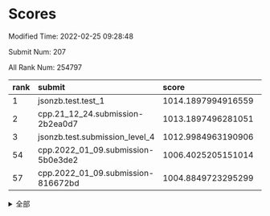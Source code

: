 # Scores

Modified Time: 2022-02-25 09:28:48

Submit Num: 207

All Rank Num: 254797

| rank |               submit               |       score        |       sigma        | pk_num |
| :--- | :--------------------------------- | :----------------- | :----------------- | :----- |
| 1    | jsonzb.test.test_1                 | 1014.1897994916559 | 0.862006054910533  | 4926   |
| 2    | cpp.21_12_24.submission-2b2ea0d7   | 1013.1897496281051 | 0.7850819076449409 | 4923   |
| 3    | jsonzb.test.submission_level_4     | 1012.9984963190906 | 0.8134499527109256 | 4919   |
| 54   | cpp.2022_01_09.submission-5b0e3de2 | 1006.4025205151014 | 0.7419937655623521 | 4922   |
| 57   | cpp.2022_01_09.submission-816672bd | 1004.8849723295299 | 0.7453259235047587 | 4928   |


<details>
<summary>全部</summary>

| rank |                 submit                 |       score        |       sigma        | pk_num |
| :--- | :------------------------------------- | :----------------- | :----------------- | :----- |
| 1    | jsonzb.test.test_1                     | 1014.1897994916559 | 0.862006054910533  | 4926   |
| 2    | cpp.21_12_24.submission-2b2ea0d7       | 1013.1897496281051 | 0.7850819076449409 | 4923   |
| 3    | jsonzb.test.submission_level_4         | 1012.9984963190906 | 0.8134499527109256 | 4919   |
| 4    | gobigger.level_3.submission_level_3_8  | 1011.2986172998907 | 0.7753259739098806 | 4923   |
| 5    | gobigger.level_3.submission_level_3_20 | 1011.2767199700362 | 0.7594901056586169 | 4919   |
| 6    | gobigger.level_3.submission_level_3_24 | 1011.2337291709183 | 0.7701099457506181 | 4919   |
| 7    | gobigger.level_3.submission_level_3_32 | 1011.1962908852179 | 0.7523143879491472 | 4923   |
| 8    | gobigger.level_3.submission_level_3_35 | 1011.0387428260981 | 0.7642024737618279 | 4927   |
| 9    | gobigger.level_3.submission_level_3_11 | 1010.9941599302316 | 0.7521855900514804 | 4928   |
| 10   | gobigger.level_3.submission_level_3_12 | 1010.8796810996489 | 0.7669997209849764 | 4927   |
| 11   | gobigger.level_3.submission_level_3_38 | 1010.8686430327258 | 0.7524723583369755 | 4924   |
| 12   | gobigger.level_3.submission_level_3_41 | 1010.8192496344275 | 0.7477751047815578 | 4921   |
| 13   | gobigger.level_3.submission_level_3_17 | 1010.633816585655  | 0.7777550754202458 | 4927   |
| 14   | gobigger.level_3.submission_level_3_47 | 1010.6230822083398 | 0.7618628228968083 | 4921   |
| 15   | gobigger.level_3.submission_level_3_9  | 1010.473821167775  | 0.7609136268152294 | 4929   |
| 16   | gobigger.level_3.submission_level_3_31 | 1010.4585206823405 | 0.7738231010614693 | 4919   |
| 17   | gobigger.level_3.submission_level_3_27 | 1010.360977326518  | 0.767212438163773  | 4926   |
| 18   | gobigger.level_3.submission_level_3_1  | 1010.3554966699061 | 0.7547397865513499 | 4926   |
| 19   | gobigger.level_3.submission_level_3_21 | 1010.3270327154197 | 0.7433107676936568 | 4924   |
| 20   | gobigger.level_3.submission_level_3_5  | 1010.3139218494432 | 0.7816042878106321 | 4920   |
| 21   | gobigger.level_3.submission_level_3_10 | 1010.2945778668828 | 0.7540369485261937 | 4921   |
| 22   | gobigger.level_3.submission_level_3_34 | 1010.1962571988938 | 0.7741552932621424 | 4921   |
| 23   | gobigger.level_3.submission_level_3_7  | 1010.1639009224816 | 0.7645294454184705 | 4923   |
| 24   | gobigger.level_3.submission_level_3_28 | 1009.9838238833748 | 0.7602990958597006 | 4927   |
| 25   | gobigger.level_3.submission_level_3_0  | 1009.9307547117429 | 0.7493610236045992 | 4930   |
| 26   | gobigger.level_3.submission_level_3_29 | 1009.9125912303992 | 0.7533791648343071 | 4926   |
| 27   | gobigger.level_3.submission_level_3_45 | 1009.8707655716065 | 0.7603285748151463 | 4920   |
| 28   | gobigger.level_3.submission_level_3_14 | 1009.8609602216218 | 0.7822115999180234 | 4920   |
| 29   | gobigger.level_3.submission_level_3_40 | 1009.7819261389924 | 0.7515043918014925 | 4928   |
| 30   | gobigger.level_3.submission_level_3_15 | 1009.6505338752686 | 0.7376519270762162 | 4919   |
| 31   | gobigger.level_3.submission_level_3_49 | 1009.6239814468718 | 0.7710290251138725 | 4921   |
| 32   | gobigger.level_3.submission_level_3_16 | 1009.541512106727  | 0.7665806271088672 | 4925   |
| 33   | gobigger.level_3.submission_level_3_30 | 1009.5382820845355 | 0.7356786950191985 | 4924   |
| 34   | gobigger.level_3.submission_level_3_33 | 1009.5250465272386 | 0.7559729179166333 | 4921   |
| 35   | gobigger.level_3.submission_level_3_23 | 1009.4581402280791 | 0.7611607385976685 | 4924   |
| 36   | gobigger.level_3.submission_level_3_44 | 1009.4020592124127 | 0.7543218211071074 | 4919   |
| 37   | gobigger.level_3.submission_level_3_2  | 1009.3669096596672 | 0.764208286810911  | 4921   |
| 38   | gobigger.level_3.submission_level_3_46 | 1009.3019044208156 | 0.7493903470380909 | 4923   |
| 39   | gobigger.level_3.submission_level_3_3  | 1009.1847955118618 | 0.762460530928765  | 4919   |
| 40   | gobigger.level_3.submission_level_3_4  | 1009.180073201217  | 0.7415241279130572 | 4926   |
| 41   | gobigger.level_3.submission_level_3_37 | 1009.1767762559076 | 0.7595070864120049 | 4922   |
| 42   | gobigger.level_3.submission_level_3_43 | 1009.0715695413868 | 0.7409722637382185 | 4920   |
| 43   | gobigger.level_3.submission_level_3_39 | 1009.0489379228414 | 0.7514697763786021 | 4928   |
| 44   | gobigger.level_3.submission_level_3_25 | 1009.0002639468266 | 0.7508113641506866 | 4925   |
| 45   | gobigger.level_3.submission_level_3_42 | 1008.9046557352325 | 0.7456340637117249 | 4920   |
| 46   | gobigger.level_3.submission_level_3_22 | 1008.6897902950872 | 0.7441343854786037 | 4921   |
| 47   | gobigger.level_3.submission_level_3_26 | 1008.6534759185226 | 0.741033792345499  | 4928   |
| 48   | gobigger.level_3.submission_level_3_13 | 1008.547487309955  | 0.7264155655040724 | 4924   |
| 49   | gobigger.level_3.submission_level_3_48 | 1008.4854362251225 | 0.7462348134217046 | 4925   |
| 50   | gobigger.level_3.submission_level_3_18 | 1008.3311704243786 | 0.7418042513465332 | 4924   |
| 51   | gobigger.level_3.submission_level_3_19 | 1008.320816941646  | 0.7460283955640598 | 4925   |
| 52   | gobigger.level_3.submission_level_3_6  | 1008.3065375474331 | 0.7363236616982255 | 4920   |
| 53   | gobigger.level_3.submission_level_3_36 | 1008.1496361271435 | 0.7485280569390254 | 4924   |
| 54   | cpp.2022_01_09.submission-5b0e3de2     | 1006.4025205151014 | 0.7419937655623521 | 4922   |
| 55   | gobigger.level_1.submission_level_1_22 | 1005.0556303775924 | 0.7202820649164696 | 4921   |
| 56   | gobigger.level_1.submission_level_1_37 | 1005.0330197268805 | 0.724541678930683  | 4921   |
| 57   | cpp.2022_01_09.submission-816672bd     | 1004.8849723295299 | 0.7453259235047587 | 4928   |
| 58   | gobigger.level_1.submission_level_1_4  | 1004.8319087691887 | 0.7106356950848641 | 4923   |
| 59   | gobigger.level_1.submission_level_1_1  | 1004.733080241855  | 0.7270522058236326 | 4924   |
| 60   | gobigger.level_1.submission_level_1_23 | 1004.6193730661556 | 0.7137775171354974 | 4918   |
| 61   | gobigger.level_1.submission_level_1_47 | 1004.5446382215982 | 0.729361588809594  | 4923   |
| 62   | gobigger.level_1.submission_level_1_13 | 1004.4646826105575 | 0.715108369996303  | 4924   |
| 63   | gobigger.level_1.submission_level_1_5  | 1004.2479774897856 | 0.7148905475715921 | 4920   |
| 64   | gobigger.level_1.submission_level_1_25 | 1004.1963115889059 | 0.7161730644936029 | 4922   |
| 65   | gobigger.level_1.submission_level_1_24 | 1004.1504714932477 | 0.7196453682990157 | 4924   |
| 66   | gobigger.level_1.submission_level_1_42 | 1004.1331680429872 | 0.7327025853808105 | 4929   |
| 67   | gobigger.level_1.submission_level_1_31 | 1004.1198478938412 | 0.7122612023881649 | 4922   |
| 68   | gobigger.level_1.submission_level_1_46 | 1004.0986619486482 | 0.7267585276826416 | 4921   |
| 69   | gobigger.level_1.submission_level_1_10 | 1004.0385988653095 | 0.7189112602177434 | 4928   |
| 70   | gobigger.level_1.submission_level_1_44 | 1003.9517212308405 | 0.7131348640910908 | 4923   |
| 71   | gobigger.level_1.submission_level_1_39 | 1003.9400870655046 | 0.7187230916652243 | 4924   |
| 72   | gobigger.level_1.submission_level_1_27 | 1003.9285627214642 | 0.7165444205787995 | 4920   |
| 73   | gobigger.level_1.submission_level_1_0  | 1003.8770882435051 | 0.7218478349112328 | 4921   |
| 74   | gobigger.level_1.submission_level_1_16 | 1003.8492010384393 | 0.7193568273715494 | 4928   |
| 75   | gobigger.level_1.submission_level_1_2  | 1003.8456574657556 | 0.7228612021263193 | 4925   |
| 76   | gobigger.level_1.submission_level_1_14 | 1003.7776489549614 | 0.7271590098666585 | 4924   |
| 77   | gobigger.level_1.submission_level_1_45 | 1003.5503166470562 | 0.715207642931655  | 4924   |
| 78   | gobigger.level_1.submission_level_1_9  | 1003.5252535804985 | 0.7202144868609608 | 4923   |
| 79   | gobigger.level_1.submission_level_1_32 | 1003.5021048686971 | 0.7187572056002584 | 4925   |
| 80   | gobigger.level_1.submission_level_1_29 | 1003.4889971980001 | 0.7207152382684725 | 4915   |
| 81   | gobigger.level_1.submission_level_1_12 | 1003.4814379870687 | 0.7201281772383494 | 4930   |
| 82   | gobigger.level_1.submission_level_1_35 | 1003.4184038287556 | 0.7189359471802388 | 4920   |
| 83   | gobigger.level_1.submission_level_1_28 | 1003.3261200971358 | 0.7202995837190012 | 4920   |
| 84   | gobigger.level_1.submission_level_1_11 | 1003.2637855763942 | 0.7228545224814799 | 4930   |
| 85   | gobigger.level_1.submission_level_1_17 | 1003.2132200285654 | 0.7233213001023984 | 4922   |
| 86   | gobigger.level_1.submission_level_1_3  | 1003.1734486587538 | 0.7128784540756044 | 4928   |
| 87   | gobigger.level_1.submission_level_1_30 | 1003.039331880616  | 0.7075256020227342 | 4923   |
| 88   | gobigger.level_1.submission_level_1_40 | 1003.019799851078  | 0.7151278495663062 | 4926   |
| 89   | gobigger.level_1.submission_level_1_18 | 1003.0111265985792 | 0.7255513379282101 | 4923   |
| 90   | gobigger.level_1.submission_level_1_41 | 1002.8406644024409 | 0.7173985435918708 | 4919   |
| 91   | gobigger.level_1.submission_level_1_6  | 1002.765438511504  | 0.7130828899616234 | 4922   |
| 92   | gobigger.level_1.submission_level_1_34 | 1002.6857959629656 | 0.7103388377872326 | 4925   |
| 93   | gobigger.level_1.submission_level_1_36 | 1002.6638213723319 | 0.7219543783845909 | 4923   |
| 94   | gobigger.level_1.submission_level_1_8  | 1002.5915176156379 | 0.7187471888679261 | 4927   |
| 95   | gobigger.level_1.submission_level_1_26 | 1002.5784557457627 | 0.7153078179553056 | 4924   |
| 96   | gobigger.level_1.submission_level_1_38 | 1002.5546666919396 | 0.7078364566465557 | 4922   |
| 97   | gobigger.level_1.submission_level_1_7  | 1002.5349410759595 | 0.7146773657516202 | 4925   |
| 98   | gobigger.level_1.submission_level_1_19 | 1002.506429322056  | 0.7119394633528268 | 4922   |
| 99   | gobigger.level_1.submission_level_1_49 | 1002.3000275918661 | 0.7197980842966918 | 4928   |
| 100  | gobigger.level_1.submission_level_1_43 | 1002.2576981465188 | 0.7173360691751602 | 4922   |
| 101  | gobigger.level_1.submission_level_1_20 | 1002.1648884373835 | 0.7136639415642996 | 4925   |
| 102  | gobigger.level_1.submission_level_1_21 | 1002.0931215376756 | 0.7170074138599656 | 4928   |
| 103  | gobigger.level_1.submission_level_1_48 | 1002.048170029732  | 0.7148166305150315 | 4919   |
| 104  | gobigger.level_1.submission_level_1_33 | 1001.9822536603174 | 0.6980893740559826 | 4922   |
| 105  | gobigger.level_1.submission_level_1_15 | 1001.8484429042423 | 0.7056042696846023 | 4922   |
| 106  | gobigger.random.submission_random_2    | 997.4705245389194  | 0.7073394934124283 | 4922   |
| 107  | gobigger.random.submission_random_47   | 997.3410413880949  | 0.6944106329279657 | 4926   |
| 108  | gobigger.random.submission_random_14   | 997.2657303637499  | 0.7102994484622488 | 4928   |
| 109  | gobigger.random.submission_random_3    | 997.0680168636854  | 0.7102688218223588 | 4925   |
| 110  | gobigger.random.submission_random_42   | 996.9710695761592  | 0.7086696142652089 | 4923   |
| 111  | gobigger.random.submission_random_39   | 996.8544868937508  | 0.7157764745534032 | 4924   |
| 112  | gobigger.random.submission_random_45   | 996.7249277479158  | 0.7026157899047156 | 4920   |
| 113  | gobigger.random.submission_random_32   | 996.7092302653365  | 0.7127362996331035 | 4923   |
| 114  | gobigger.random.submission_random_11   | 996.6873482257637  | 0.7133282782257074 | 4920   |
| 115  | gobigger.random.submission_random_20   | 996.4901364864236  | 0.7031308305379604 | 4919   |
| 116  | gobigger.random.submission_random_17   | 996.4454666083184  | 0.7120486985020614 | 4924   |
| 117  | gobigger.random.submission_random_30   | 996.4341684406514  | 0.6939617661174959 | 4927   |
| 118  | gobigger.random.submission_random_25   | 996.4089618561151  | 0.7099637158500276 | 4920   |
| 119  | gobigger.random.submission_random_10   | 996.389651951151   | 0.7104168305523677 | 4930   |
| 120  | gobigger.random.submission_random_34   | 996.3818097419198  | 0.7100517508168223 | 4923   |
| 121  | gobigger.random.submission_random_33   | 996.352304589332   | 0.7119068589653588 | 4928   |
| 122  | gobigger.random.submission_random_5    | 996.3238497280604  | 0.7122305836353493 | 4926   |
| 123  | gobigger.random.submission_random_23   | 996.3187035970864  | 0.7224618437136614 | 4923   |
| 124  | gobigger.random.submission_random_8    | 996.309673694267   | 0.7021085162246277 | 4923   |
| 125  | gobigger.random.submission_random_37   | 996.2998495131543  | 0.7124665949793427 | 4924   |
| 126  | gobigger.random.submission_random_21   | 996.2839072658937  | 0.7072547356568052 | 4921   |
| 127  | gobigger.random.submission_random_4    | 996.2812668149388  | 0.7114684124597245 | 4920   |
| 128  | gobigger.random.submission_random_15   | 996.2375242828249  | 0.7131147616302194 | 4924   |
| 129  | gobigger.random.submission_random_19   | 996.1966928871605  | 0.7353434946312514 | 4917   |
| 130  | gobigger.random.submission_random_7    | 996.0359122195872  | 0.719709314961017  | 4923   |
| 131  | gobigger.random.submission_random_35   | 996.032437426854   | 0.7174117816052142 | 4924   |
| 132  | gobigger.random.submission_random_18   | 996.0212807765553  | 0.7079237581826195 | 4923   |
| 133  | gobigger.random.submission_random_22   | 996.0099790788175  | 0.7019219257187163 | 4924   |
| 134  | gobigger.random.submission_random_43   | 995.9847125468715  | 0.7142407444922828 | 4927   |
| 135  | gobigger.random.submission_random_26   | 995.9567969580074  | 0.700409563758192  | 4925   |
| 136  | gobigger.random.submission_random_13   | 995.855330327482   | 0.7125817686170866 | 4927   |
| 137  | gobigger.random.submission_random_40   | 995.7475515942182  | 0.7012573860739173 | 4923   |
| 138  | gobigger.random.submission_random_1    | 995.7289041714467  | 0.7155117645851974 | 4925   |
| 139  | gobigger.random.submission_random_16   | 995.6121031859437  | 0.7057323595065083 | 4920   |
| 140  | gobigger.random.submission_random_44   | 995.5853471150376  | 0.7182858791273457 | 4925   |
| 141  | gobigger.random.submission_random_49   | 995.5688205191923  | 0.7231738374554766 | 4922   |
| 142  | gobigger.random.submission_random_0    | 995.4504068739866  | 0.7137031704299011 | 4927   |
| 143  | gobigger.random.submission_random_41   | 995.3691985359546  | 0.7175803119689598 | 4926   |
| 144  | gobigger.random.submission_random_9    | 995.3003532571644  | 0.6914561101601221 | 4923   |
| 145  | gobigger.random.submission_random_46   | 995.2521894441015  | 0.711094823348527  | 4921   |
| 146  | gobigger.random.submission_random_29   | 995.198001648915   | 0.6984951252994792 | 4920   |
| 147  | gobigger.random.submission_random_28   | 995.1935003664471  | 0.7221897616613012 | 4920   |
| 148  | gobigger.random.submission_random_6    | 995.1680339080716  | 0.7065340684839562 | 4929   |
| 149  | gobigger.random.submission_random_24   | 995.0383914737024  | 0.7223397385467465 | 4924   |
| 150  | gobigger.random.submission_random_38   | 995.0147891297895  | 0.7129063939172566 | 4925   |
| 151  | gobigger.random.submission_random_12   | 994.9863798388399  | 0.7141773545342189 | 4923   |
| 152  | gobigger.random.submission_random_36   | 994.8828249848668  | 0.7241990255808174 | 4922   |
| 153  | gobigger.random.submission_random_48   | 994.8626769385253  | 0.7060144148155869 | 4923   |
| 154  | gobigger.random.submission_random_27   | 994.6525343426553  | 0.7198870023973531 | 4927   |
| 155  | gobigger.random.submission_random_31   | 994.2372722279389  | 0.7128209244110919 | 4919   |
| 156  | gobigger.level_2.submission_level_2_36 | 994.0851766817082  | 0.7357419051570558 | 4928   |
| 157  | gobigger.level_2.submission_level_2_4  | 993.6825218483098  | 0.7401841678344789 | 4927   |
| 158  | gobigger.level_2.submission_level_2_0  | 993.5457604313245  | 0.7366730006394413 | 4924   |
| 159  | gobigger.level_2.submission_level_2_22 | 993.4768566949981  | 0.7354519220299841 | 4926   |
| 160  | gobigger.level_2.submission_level_2_48 | 993.1155563990665  | 0.7415642927741929 | 4925   |
| 161  | gobigger.level_2.submission_level_2_49 | 993.031120714545   | 0.7353406589070857 | 4924   |
| 162  | gobigger.level_2.submission_level_2_37 | 992.9629022700706  | 0.7387649202718024 | 4925   |
| 163  | gobigger.level_2.submission_level_2_7  | 992.9115051555091  | 0.7482546397627872 | 4928   |
| 164  | gobigger.level_2.submission_level_2_10 | 992.8947590877647  | 0.7628289290554028 | 4920   |
| 165  | gobigger.level_2.submission_level_2_2  | 992.8310822699518  | 0.7327660957580588 | 4925   |
| 166  | gobigger.level_2.submission_level_2_9  | 992.7408786742608  | 0.7398049144078452 | 4924   |
| 167  | gobigger.level_2.submission_level_2_26 | 992.7312990242044  | 0.735109804442519  | 4928   |
| 168  | gobigger.level_2.submission_level_2_1  | 992.5813530059004  | 0.7350881852177823 | 4924   |
| 169  | gobigger.level_2.submission_level_2_45 | 992.5696061234063  | 0.7391695504622829 | 4919   |
| 170  | gobigger.level_2.submission_level_2_13 | 992.5445246903297  | 0.7418842718881997 | 4924   |
| 171  | gobigger.level_2.submission_level_2_6  | 992.4556735822671  | 0.7357910710022177 | 4923   |
| 172  | gobigger.level_2.submission_level_2_11 | 992.4089662538535  | 0.7382317340506765 | 4921   |
| 173  | gobigger.level_2.submission_level_2_32 | 992.3993697741864  | 0.7519634670841278 | 4925   |
| 174  | gobigger.level_2.submission_level_2_28 | 992.3767603838085  | 0.7432328976712491 | 4923   |
| 175  | gobigger.level_2.submission_level_2_34 | 992.2638986039993  | 0.7280754084308476 | 4928   |
| 176  | gobigger.level_2.submission_level_2_24 | 992.2168887995799  | 0.7504246662776777 | 4928   |
| 177  | gobigger.level_2.submission_level_2_5  | 992.2015364603498  | 0.7485474302251693 | 4924   |
| 178  | gobigger.level_2.submission_level_2_12 | 992.1526458144831  | 0.7415433484381162 | 4926   |
| 179  | gobigger.level_2.submission_level_2_35 | 992.1077657808996  | 0.7453089611405503 | 4925   |
| 180  | gobigger.level_2.submission_level_2_41 | 992.0804032789802  | 0.7437825793283735 | 4921   |
| 181  | gobigger.level_2.submission_level_2_18 | 992.0775566680746  | 0.7453048216656413 | 4925   |
| 182  | gobigger.level_2.submission_level_2_25 | 992.0094216364312  | 0.742688275436138  | 4927   |
| 183  | gobigger.level_2.submission_level_2_23 | 991.8961397908423  | 0.741351506606266  | 4916   |
| 184  | gobigger.level_2.submission_level_2_33 | 991.8112849725615  | 0.7523386944493508 | 4921   |
| 185  | gobigger.level_2.submission_level_2_8  | 991.8051922400259  | 0.7507589876320343 | 4921   |
| 186  | gobigger.level_2.submission_level_2_43 | 991.8026965854528  | 0.7599425731025945 | 4922   |
| 187  | gobigger.level_2.submission_level_2_40 | 991.7425755173472  | 0.7460102240888987 | 4924   |
| 188  | gobigger.level_2.submission_level_2_47 | 991.6966910413757  | 0.74619650908923   | 4926   |
| 189  | gobigger.level_2.submission_level_2_42 | 991.6751363277231  | 0.7512481982590324 | 4923   |
| 190  | gobigger.level_2.submission_level_2_46 | 991.6308260311224  | 0.7656606285958026 | 4926   |
| 191  | gobigger.level_2.submission_level_2_20 | 991.6247388208866  | 0.742199359975232  | 4921   |
| 192  | gobigger.level_2.submission_level_2_14 | 991.4276969495112  | 0.74962927998174   | 4929   |
| 193  | gobigger.level_2.submission_level_2_21 | 991.3679737525102  | 0.743233994786313  | 4924   |
| 194  | gobigger.level_2.submission_level_2_27 | 991.3028087443117  | 0.7624651506542302 | 4927   |
| 195  | gobigger.level_2.submission_level_2_39 | 991.2998461532534  | 0.7586899964311494 | 4922   |
| 196  | gobigger.level_2.submission_level_2_19 | 991.237089569627   | 0.7478450782026996 | 4917   |
| 197  | gobigger.level_2.submission_level_2_3  | 991.148258788217   | 0.7365637187526161 | 4928   |
| 198  | gobigger.level_2.submission_level_2_29 | 991.1194064144049  | 0.7495318952544442 | 4926   |
| 199  | gobigger.level_2.submission_level_2_16 | 990.9588351118758  | 0.7537715157179016 | 4924   |
| 200  | gobigger.level_2.submission_level_2_44 | 990.8367082510612  | 0.741493490820628  | 4924   |
| 201  | gobigger.level_2.submission_level_2_15 | 990.8344029096478  | 0.7377158989829384 | 4925   |
| 202  | gobigger.level_2.submission_level_2_30 | 990.72569285853    | 0.7465952120409963 | 4926   |
| 203  | gobigger.level_2.submission_level_2_38 | 990.6349860594551  | 0.7547998448525056 | 4922   |
| 204  | gobigger.level_2.submission_level_2_31 | 990.5953073143061  | 0.7502159179758005 | 4928   |
| 205  | gobigger.level_2.submission_level_2_17 | 990.2441576732355  | 0.7845084776994499 | 4921   |
| 206  | gobigger.none.submission_none_0        | 977.4029311762971  | 1.464843702488872  | 4926   |
| 207  | gobigger.none.submission_none_1        | 976.5756927797979  | 1.4599598523334012 | 4924   |

</details>